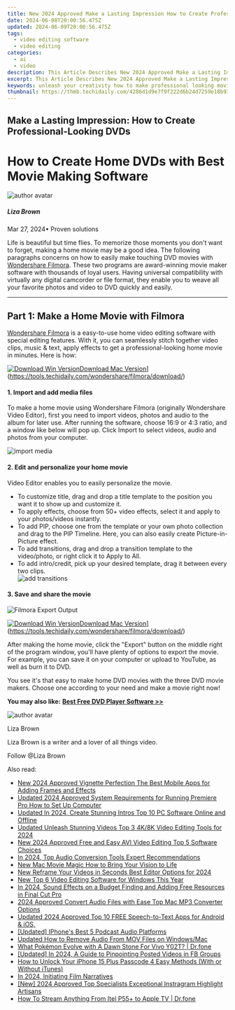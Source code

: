 ```yaml
---
title: New 2024 Approved Make a Lasting Impression How to Create Professional-Looking DVDs
date: 2024-06-08T20:00:56.475Z
updated: 2024-06-09T20:00:56.475Z
tags: 
  - video editing software
  - video editing
categories: 
  - ai
  - video
description: This Article Describes New 2024 Approved Make a Lasting Impression How to Create Professional-Looking DVDs
excerpt: This Article Describes New 2024 Approved Make a Lasting Impression How to Create Professional-Looking DVDs
keywords: unleash your creativity how to make professional looking movies on mac,make a lasting impression 6 best movie intro creation tools,ai animation how to easily make professional looking movies,make your own movies a guide to creating professional looking dvds,make a lasting impression how to create professional looking dvds,how to easily make professional looking movies,make a lasting impression best movie intro creator tools
thumbnail: https://thmb.techidaily.com/4286d1d9e7f9f222d6b24d7259e18b93ce578dc75aedffe72b83d7d3b1179de6.jpg
---
```


## Make a Lasting Impression: How to Create Professional-Looking DVDs

# How to Create Home DVDs with Best Movie Making Software

![author avatar](https://lh5.googleusercontent.com/-AIMmjowaFs4/AAAAAAAAAAI/AAAAAAAAABc/Y5UmwDaI7HU/s250-c-k/photo.jpg)

##### Liza Brown

 Mar 27, 2024• Proven solutions

Life is beautiful but time flies. To memorize those moments you don't want to forget, making a home movie may be a good idea. The following paragraphs concerns on how to easily make touching DVD movies with [Wondershare Filmora](https://tools.techidaily.com/wondershare/filmora/download/). These two programs are award-winning movie maker software with thousands of loyal users. Having universal compatibility with virtually any digital camcorder or file format, they enable you to weave all your favorite photos and video to DVD quickly and easily.

---

## Part 1: Make a Home Movie with Filmora

[Wondershare Filmora](https://tools.techidaily.com/wondershare/filmora/download/) is a easy-to-use home video editing software with special editing features. With it, you can seamlessly stitch together video clips, music & text, apply effects to get a professional-looking home movie in minutes. Here is how:

[![Download Win Version](https://images.wondershare.com/filmora/guide/download-btn-win.jpg)](https://tools.techidaily.com/wondershare/filmora/download/)[Download Mac Version](https://images.wondershare.com/filmora/guide/download-btn-mac.jpg)](https://tools.techidaily.com/wondershare/filmora/download/)

#### 1\. Import and add media files

To make a home movie using Wondershare Filmora (originally Wondershare Video Editor), first you need to import videos, photos and audio to the album for later use. After running the software, choose 16:9 or 4:3 ratio, and a window like below will pop up. Click Import to select videos, audio and photos from your computer.

![import media](https://images.wondershare.com/filmora/article-images/video-editor-main-interface-1.jpg)

#### 2\. Edit and personalize your home movie

Video Editor enables you to easily personalize the movie.

* To customize title, drag and drop a title template to the position you want it to show up and customize it.
* To apply effects, choose from 50+ video effects, select it and apply to your photos/videos instantly.
* To add PIP, choose one from the template or your own photo collection and drag to the PIP Timeline. Here, you can also easily create Picture-in-Picture effect.
* To add transitions, drag and drop a transition template to the video/photo, or right click it to Apply to All.
* To add intro/credit, pick up your desired template, drag it between every two clips.  
![add transitions](https://images.wondershare.com/filmora/article-images/transitions-filmora9-mac.png)

#### 3\. Save and share the movie

![Filmora Export Output](https://images.wondershare.com/filmora/article-images/export-output.jpg)

[![Download Win Version](https://images.wondershare.com/filmora/guide/download-btn-win.jpg)](https://tools.techidaily.com/wondershare/filmora/download/)[Download Mac Version](https://images.wondershare.com/filmora/guide/download-btn-mac.jpg)](https://tools.techidaily.com/wondershare/filmora/download/)

After making the home movie, click the "Export" button on the middle right of the program window, you'll have plenty of options to export the movie. For example, you can save it on your computer or upload to YouTube, as well as burn it to DVD.

You see it's that easy to make home DVD movies with the three DVD movie makers. Choose one according to your need and make a movie right now!

**You may also like:** [**Best Free DVD Player Software >>**](https://tools.techidaily.com/wondershare/filmora/download/)

![author avatar](https://lh5.googleusercontent.com/-AIMmjowaFs4/AAAAAAAAAAI/AAAAAAAAABc/Y5UmwDaI7HU/s250-c-k/photo.jpg)

Liza Brown

Liza Brown is a writer and a lover of all things video.

Follow @Liza Brown

<span class="atpl-alsoreadstyle">Also read:</span>
<div><ul>
<li><a href="https://video-creation-software.techidaily.com/new-2024-approved-vignette-perfection-the-best-mobile-apps-for-adding-frames-and-effects/"><u>New 2024 Approved Vignette Perfection The Best Mobile Apps for Adding Frames and Effects</u></a></li>
<li><a href="https://video-creation-software.techidaily.com/updated-2024-approved-system-requirements-for-running-premiere-pro-how-to-set-up-computer/"><u>Updated 2024 Approved System Requirements for Running Premiere Pro How to Set Up Computer</u></a></li>
<li><a href="https://video-creation-software.techidaily.com/updated-in-2024-create-stunning-intros-top-10-pc-software-online-and-offline/"><u>Updated In 2024, Create Stunning Intros Top 10 PC Software Online and Offline</u></a></li>
<li><a href="https://video-creation-software.techidaily.com/updated-unleash-stunning-videos-top-3-4k8k-video-editing-tools-for-2024/"><u>Updated Unleash Stunning Videos Top 3 4K/8K Video Editing Tools for 2024</u></a></li>
<li><a href="https://video-creation-software.techidaily.com/new-2024-approved-free-and-easy-avi-video-editing-top-5-software-choices/"><u>New 2024 Approved Free and Easy AVI Video Editing Top 5 Software Choices</u></a></li>
<li><a href="https://video-creation-software.techidaily.com/in-2024-top-audio-conversion-tools-expert-recommendations/"><u>In 2024, Top Audio Conversion Tools Expert Recommendations</u></a></li>
<li><a href="https://video-creation-software.techidaily.com/new-mac-movie-magic-how-to-bring-your-vision-to-life/"><u>New Mac Movie Magic How to Bring Your Vision to Life</u></a></li>
<li><a href="https://video-creation-software.techidaily.com/new-reframe-your-videos-in-seconds-best-editor-options-for-2024/"><u>New Reframe Your Videos in Seconds Best Editor Options for 2024</u></a></li>
<li><a href="https://video-creation-software.techidaily.com/new-top-6-video-editing-software-for-windows-this-year/"><u>New Top 6 Video Editing Software for Windows This Year</u></a></li>
<li><a href="https://video-creation-software.techidaily.com/in-2024-sound-effects-on-a-budget-finding-and-adding-free-resources-in-final-cut-pro/"><u>In 2024, Sound Effects on a Budget Finding and Adding Free Resources in Final Cut Pro</u></a></li>
<li><a href="https://smart-video-creator.techidaily.com/2024-approved-convert-audio-files-with-ease-top-mac-mp3-converter-options/"><u>2024 Approved Convert Audio Files with Ease Top Mac MP3 Converter Options</u></a></li>
<li><a href="https://sound-tweaking.techidaily.com/updated-2024-approved-top-10-free-speech-to-text-apps-for-android-and-ios/"><u>Updated 2024 Approved Top 10 FREE Speech-to-Text Apps for Android & iOS,</u></a></li>
<li><a href="https://extra-support.techidaily.com/updated-iphones-best-5-podcast-audio-platforms/"><u>[Updated] IPhone's Best 5 Podcast Audio Platforms</u></a></li>
<li><a href="https://audio-editing.techidaily.com/updated-how-to-remove-audio-from-mov-files-on-windowsmac/"><u>Updated How to Remove Audio From MOV Files on Windows/Mac</u></a></li>
<li><a href="https://change-location.techidaily.com/what-pokemon-evolve-with-a-dawn-stone-for-vivo-y02t-drfone-by-drfone-virtual-android/"><u>What Pokémon Evolve with A Dawn Stone For Vivo Y02T? | Dr.fone</u></a></li>
<li><a href="https://facebook-video-files.techidaily.com/updated-in-2024-a-guide-to-pinpointing-posted-videos-in-fb-groups/"><u>[Updated] In 2024, A Guide to Pinpointing Posted Videos in FB Groups</u></a></li>
<li><a href="https://ios-unlock.techidaily.com/how-to-unlock-your-iphone-15-plus-passcode-4-easy-methods-with-or-without-itunes-by-drfone-ios/"><u>How to Unlock Your iPhone 15 Plus Passcode 4 Easy Methods (With or Without iTunes)</u></a></li>
<li><a href="https://some-knowledge.techidaily.com/in-2024-initiating-film-narratives/"><u>In 2024, Initiating Film Narratives</u></a></li>
<li><a href="https://instagram-videos.techidaily.com/new-2024-approved-top-specialists-exceptional-instragram-highlight-artisans/"><u>[New] 2024 Approved  Top Specialists  Exceptional Instragram Highlight Artisans</u></a></li>
<li><a href="https://screen-mirror.techidaily.com/how-to-stream-anything-from-itel-p55plus-to-apple-tv-drfone-by-drfone-android/"><u>How To Stream Anything From Itel P55+ to Apple TV | Dr.fone</u></a></li>
</ul></div>

<ins class="adsbygoogle"
      style="display:block"
      data-ad-client="ca-pub-7571918770474297"
      data-ad-slot="8358498916"
      data-ad-format="auto"
      data-full-width-responsive="true"></ins>